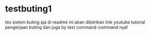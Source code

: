 # testbuting1
tes sistem buting aja
di readme ini akan diberikan link youtube tutorial pengerjaan buting
dan juga by text command-command nya!